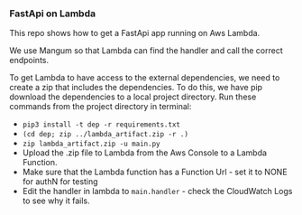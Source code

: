 ### FastApi on Lambda 

This repo shows how to get a FastApi app running on Aws Lambda. 

We use Mangum so that Lambda can find the handler and call the correct endpoints. 

To get Lambda to have access to the external dependencies, we need to create a zip that includes the dependencies. To do this, we have pip download the dependencies to a local project directory. 
Run these commands from the project directory in terminal: 
* `pip3 install -t dep -r requirements.txt`
* `(cd dep; zip ../lambda_artifact.zip -r .)`
* `zip lambda_artifact.zip -u main.py`
* Upload the .zip file to Lambda from the Aws Console to a Lambda Function. 
* Make sure that the Lambda function has a Function Url - set it to NONE for authN for testing
* Edit the handler in lambda to `main.handler` - check the CloudWatch Logs to see why it fails. 
